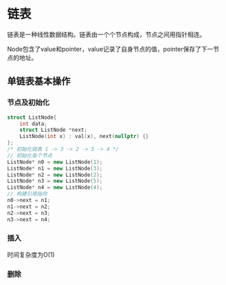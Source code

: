 # 链表

链表是一种线性数据结构。链表由一个个节点构成，节点之间用指针相连。

Node包含了value和pointer，value记录了自身节点的值，pointer保存了下一节点的地址。

## 单链表基本操作

### 节点及初始化

```c++
struct ListNode{
    int data;
    struct ListNode *next;
    ListNode(int x) : val(x), next(nullptr) {}
};
/* 初始化链表 1 -> 3 -> 2 -> 5 -> 4 */
// 初始化各个节点 
ListNode* n0 = new ListNode(1);
ListNode* n1 = new ListNode(3);
ListNode* n2 = new ListNode(2);
ListNode* n3 = new ListNode(5);
ListNode* n4 = new ListNode(4);
// 构建引用指向
n0->next = n1;
n1->next = n2;
n2->next = n3;
n3->next = n4;
```



### 插入

时间复杂度为O(1)



### 删除

